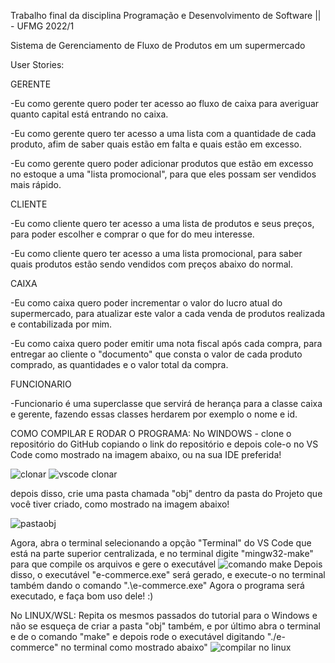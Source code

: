 Trabalho final da disciplina Programação e Desenvolvimento de Software || - UFMG 2022/1

Sistema de Gerenciamento de Fluxo de Produtos em um supermercado

User Stories:

GERENTE

-Eu como gerente quero poder ter acesso ao fluxo de caixa para averiguar quanto capital está entrando no caixa.

-Eu como gerente quero ter acesso a uma lista com a quantidade de cada produto, afim de saber quais estão em falta e quais estão em excesso.

-Eu como gerente quero poder adicionar produtos que estão em excesso no estoque a uma "lista promocional", para que eles possam ser vendidos mais rápido.

CLIENTE

-Eu como cliente quero ter acesso a uma lista de produtos e seus preços, para poder escolher e comprar o que for do meu interesse.

-Eu como cliente quero ter acesso a uma lista promocional, para saber quais produtos estão sendo vendidos com preços abaixo do normal.

CAIXA

-Eu como caixa quero poder incrementar o valor do lucro atual do supermercado, para atualizar este valor a cada venda de produtos realizada e contabilizada por mim.

-Eu como caixa quero poder emitir uma nota fiscal após cada compra, para entregar ao cliente o "documento" que consta o valor de cada produto comprado, as quantidades e o valor total da compra.

FUNCIONARIO

-Funcionario é uma superclasse que servirá de herança para a classe caixa e gerente, fazendo essas classes herdarem por exemplo o nome e id.



COMO COMPILAR E RODAR O PROGRAMA:
No WINDOWS - clone o repositório do GitHub copiando o link do repositório e depois cole-o no VS Code como mostrado na imagem abaixo, ou na sua IDE preferida! 

![clonar](https://user-images.githubusercontent.com/97178655/179424633-b07bcd3b-463d-41f9-8d16-7d25666638f2.png)
![vscode clonar](https://user-images.githubusercontent.com/97178655/179424946-f8f03018-294e-4b7e-a520-80c5ae58ef95.png)

depois disso, crie uma pasta chamada "obj" dentro da pasta do Projeto que você tiver criado, como mostrado na imagem abaixo!

![pastaobj](https://user-images.githubusercontent.com/97178655/179425083-581206bd-a469-4be1-b0de-d0393b10fd1c.png)

Agora, abra o terminal selecionando a opção "Terminal" do VS Code que está na parte superior centralizada, e no terminal digite "mingw32-make" para que compile os arquivos e gere o executável
![comando make](https://user-images.githubusercontent.com/97178655/179425206-ecdc41c5-24b2-4643-a966-faec3c52cf15.png)
Depois disso, o executável "e-commerce.exe" será gerado, e execute-o no terminal também dando o comando ".\e-commerce.exe" 
Agora o programa será executado, e faça bom uso dele! :)

No LINUX/WSL: Repita os mesmos passados do tutorial para o Windows e não se esqueça de criar a pasta "obj" também, e por último abra o terminal e de o comando "make" e depois rode o executável digitando "./e-commerce" no terminal como mostrado abaixo"
![compilar no linux](https://user-images.githubusercontent.com/97178655/179426130-beb8dada-e30f-4144-9221-7973f0b404bd.png)



